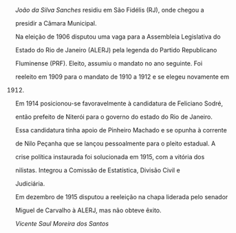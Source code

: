 

*João da Silva Sanches* residiu em São Fidélis (RJ), onde chegou a

presidir a Câmara Municipal.



Na eleição de 1906 disputou uma vaga para a Assembleia Legislativa do

Estado do Rio de Janeiro (ALERJ) pela legenda do Partido Republicano

Fluminense (PRF). Eleito, assumiu o mandato no ano seguinte. Foi

reeleito em 1909 para o mandato de 1910 a 1912 e se elegeu novamente em

1912.



Em 1914 posicionou-se favoravelmente à candidatura de Feliciano Sodré,

então prefeito de Niterói para o governo do estado do Rio de Janeiro.

Essa candidatura tinha apoio de Pinheiro Machado e se opunha à corrente

de Nilo Peçanha que se lançou pessoalmente para o pleito estadual. A

crise política instaurada foi solucionada em 1915, com a vitória dos

nilistas. Integrou a Comissão de Estatística, Divisão Civil e

Judiciária.



Em dezembro de 1915 disputou a reeleição na chapa liderada pelo senador

Miguel de Carvalho à ALERJ, mas não obteve êxito.



*Vicente Saul Moreira dos Santos*



